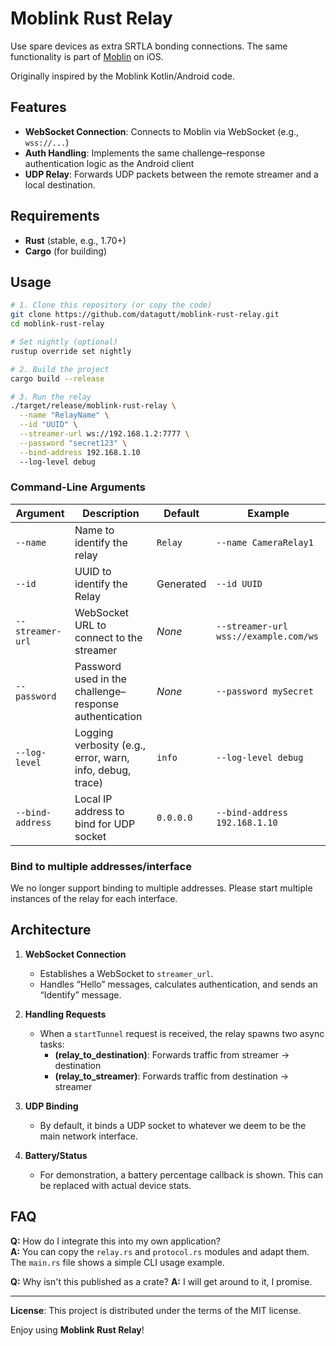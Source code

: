 # Moblink Rust Relay

Use spare devices as extra SRTLA bonding connections. The same functionality is part of [Moblin](https://github.com/eerimoq/moblin) on iOS.

Originally inspired by the Moblink Kotlin/Android code.

## Features

- **WebSocket Connection**: Connects to Moblin via WebSocket (e.g., `wss://...`)  
- **Auth Handling**: Implements the same challenge–response authentication logic as the Android client  
- **UDP Relay**: Forwards UDP packets between the remote streamer and a local destination.  

## Requirements

- **Rust** (stable, e.g., 1.70+)
- **Cargo** (for building)

## Usage

```bash
# 1. Clone this repository (or copy the code)
git clone https://github.com/datagutt/moblink-rust-relay.git
cd moblink-rust-relay

# Set nightly (optional)
rustup override set nightly

# 2. Build the project
cargo build --release

# 3. Run the relay
./target/release/moblink-rust-relay \
  --name "RelayName" \
  --id "UUID" \
  --streamer-url ws://192.168.1.2:7777 \
  --password "secret123" \
  --bind-address 192.168.1.10
  --log-level debug
```

### Command-Line Arguments

| Argument         | Description                                                                  | Default       | Example                                     |
|------------------|------------------------------------------------------------------------------|---------------|---------------------------------------------|
| `--name`         | Name to identify the relay                                                    | `Relay`       | `--name CameraRelay1`                       |
| `--id`           | UUID to identify the Relay                                                    | Generated     | `--id UUID`                                 |
| `--streamer-url` | WebSocket URL to connect to the streamer                                      | _None_        | `--streamer-url wss://example.com/ws`       |
| `--password`     | Password used in the challenge–response authentication                        | _None_        | `--password mySecret`                       |
| `--log-level`    | Logging verbosity (e.g., error, warn, info, debug, trace)                    | `info`        | `--log-level debug`                         |
| `--bind-address` | Local IP address to bind for UDP socket                                      | `0.0.0.0`     | `--bind-address 192.168.1.10`  |

### Bind to multiple addresses/interface

We no longer support binding to multiple addresses.
Please start multiple instances of the relay for each interface.

## Architecture

1. **WebSocket Connection**  
   - Establishes a WebSocket to `streamer_url`.  
   - Handles “Hello” messages, calculates authentication, and sends an “Identify” message.

2. **Handling Requests**  
   - When a `startTunnel` request is received, the relay spawns two async tasks:  
     - **(relay_to_destination)**: Forwards traffic from streamer → destination  
     - **(relay_to_streamer)**: Forwards traffic from destination → streamer  

3. **UDP Binding**  
   - By default, it binds a UDP socket to whatever we deem to be the main network interface.

4. **Battery/Status**  
   - For demonstration, a battery percentage callback is shown. This can be replaced with actual device stats.

## FAQ

**Q:** How do I integrate this into my own application?  
**A:** You can copy the `relay.rs` and `protocol.rs` modules and adapt them. The `main.rs` file shows a simple CLI usage example.

**Q:** Why isn't this published as a crate?
**A:** I will get around to it, I promise.

---

**License**: This project is distributed under the terms of the MIT license.

Enjoy using **Moblink Rust Relay**!
